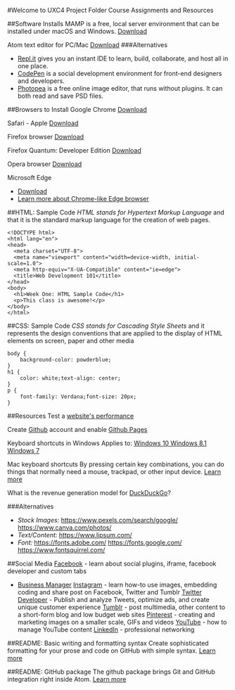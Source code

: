 #Welcome to UXC4 Project Folder
Course Assignments and Resources

##Software Installs
MAMP is a free, local server environment that can be installed under macOS and Windows.
[Download](https://www.mamp.info/en/)

Atom text editor for PC/Mac
[Download](https://atom.io/)
###Alternatives
- [Repl.it](https://repl.it/) gives you an instant IDE to learn, build, collaborate, and host all in one place.
- [CodePen](https://codepen.io/) is a social development environment for front-end designers and developers.
- [Photopea](https://www.photopea.com/) is a free online image editor, that runs without plugins. It can both read and save PSD files.


##Browsers to Install
Google Chrome
[Download](https://www.google.com/chrome/)

Safari - Apple
[Download](https://support.apple.com/downloads/safari)

Firefox browser
[Download](https://www.mozilla.org/en-US/firefox/download/thanks/)

Firefox Quantum: Developer Edition
[Download](https://www.mozilla.org/en-US/firefox/developer/)

Opera browser
[Download](https://www.opera.com/)

Microsoft Edge
- [Download](https://www.microsoft.com/en-us/windows/microsoft-edge)
- [Learn more about Chrome-like Edge browser](https://www.cnet.com/news/microsoft-releases-its-google-chrome-like-edge-browser-for-testing/)

##HTML: Sample Code
*HTML stands for Hypertext Markup Language* and that it is the standard markup language for the creation of web pages.
```
<!DOCTYPE html>
<html lang="en">
<head>
  <meta charset="UTF-8">
  <meta name="viewport" content="width=device-width, initial-scale=1.0">
  <meta http-equiv="X-UA-Compatible" content="ie=edge">
  <title>Web Development 101</title>
</head>
<body>
  <h1>Week One: HTML Sample Code</h1>
  <p>This class is awesome!</p>
</body>
</html>
```

##CSS: Sample Code
*CSS stands for Cascading Style Sheets* and it represents the design conventions that are applied to the display of HTML elements on screen, paper and other media
```
body {
    background-color: powderblue;
}
h1 {
    color: white;text-align: center;
}
p {
    font-family: Verdana;font-size: 20px;
}
```

##Resources
Test a [website's performance](https://www.webpagetest.org/)

Create [Github](https://github.com/) account and enable [Github Pages](https://pages.github.com/)

Keyboard shortcuts in Windows
Applies to: [Windows 10 Windows 8.1 Windows 7](
https://support.microsoft.com/en-us/help/12445/windows-keyboard-shortcuts)

Mac keyboard shortcuts
By pressing certain key combinations, you can do things that normally need a mouse, trackpad, or other input device. [Learn more](https://support.apple.com/en-us/HT201236)

What is the revenue generation model for [DuckDuckGo](https://www.quora.com/What-is-the-revenue-generation-model-for-DuckDuckGo)?

###Alternatives
- *Stock Images:*
https://www.pexels.com/search/google/
https://www.canva.com/photos/
- *Text/Content:*
https://www.lipsum.com/
- *Font:*
https://fonts.adobe.com/
https://fonts.google.com/
https://www.fontsquirrel.com/

##Social Media
[Facebook](https://www.facebook.com/) - learn about social plugins, iframe, facebook developer and custom tabs
- [Business Manager](https://business.facebook.com/)
[Instagram](https://www.instagram.com/) - learn how-to use images, embedding coding and share post on Facebook, Twitter and Tumblr
[Twitter Developer](https://developer.twitter.com/) - Publish and analyze Tweets, optimize ads, and create unique customer experience
[Tumblr](https://www.tumblr.com/) - post multimedia, other content to a short-form blog and low budget web sites
[Pinterest](https://www.pinterest.com/) - creating and marketing images on a smaller scale, GIFs and videos
[YouTube](https://developers.google.com/youtube/) - how to manage YouTube content
[LinkedIn](https://www.linkedin.com/) -  professional networking

##README: Basic writing and formatting syntax
Create sophisticated formatting for your prose and code on GitHub with simple syntax.
[Learn more](https://help.github.com/en/articles/basic-writing-and-formatting-syntax)

##README: GitHub package
The github package brings Git and GitHub integration right inside Atom.
[Learn more](https://flight-manual.atom.io/using-atom/sections/github-package/#initialize-repositories)
